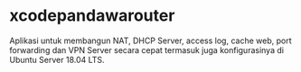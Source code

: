 # xcodepandawarouter
Aplikasi untuk membangun NAT, DHCP Server, access log, cache web, port forwarding dan VPN Server secara cepat termasuk juga konfigurasinya di Ubuntu Server 18.04 LTS.
